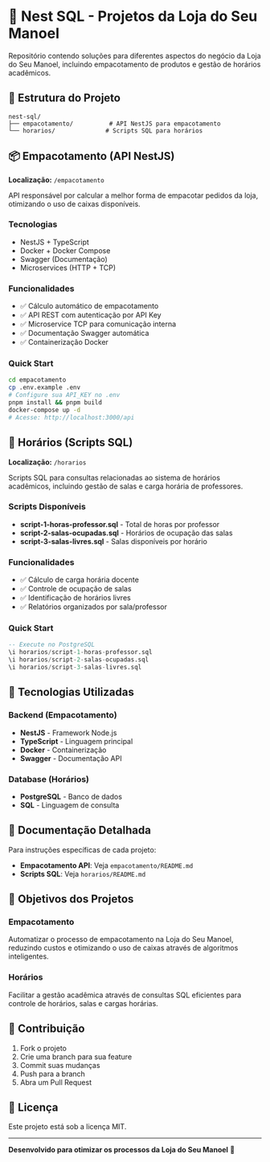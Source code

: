 # 🏢 Nest SQL - Projetos da Loja do Seu Manoel

Repositório contendo soluções para diferentes aspectos do negócio da Loja do Seu Manoel, incluindo empacotamento de produtos e gestão de horários acadêmicos.

## 📁 Estrutura do Projeto

```
nest-sql/
├── empacotamento/          # API NestJS para empacotamento
└── horarios/              # Scripts SQL para horários
```

## 📦 Empacotamento (API NestJS)

**Localização:** `/empacotamento`

API responsável por calcular a melhor forma de empacotar pedidos da loja, otimizando o uso de caixas disponíveis.

### Tecnologias
- NestJS + TypeScript
- Docker + Docker Compose
- Swagger (Documentação)
- Microservices (HTTP + TCP)

### Funcionalidades
- ✅ Cálculo automático de empacotamento
- ✅ API REST com autenticação por API Key
- ✅ Microservice TCP para comunicação interna
- ✅ Documentação Swagger automática
- ✅ Containerização Docker

### Quick Start
```bash
cd empacotamento
cp .env.example .env
# Configure sua API_KEY no .env
pnpm install && pnpm build
docker-compose up -d
# Acesse: http://localhost:3000/api
```

## 📅 Horários (Scripts SQL)

**Localização:** `/horarios`

Scripts SQL para consultas relacionadas ao sistema de horários acadêmicos, incluindo gestão de salas e carga horária de professores.

### Scripts Disponíveis
- **script-1-horas-professor.sql** - Total de horas por professor
- **script-2-salas-ocupadas.sql** - Horários de ocupação das salas
- **script-3-salas-livres.sql** - Salas disponíveis por horário

### Funcionalidades
- ✅ Cálculo de carga horária docente
- ✅ Controle de ocupação de salas
- ✅ Identificação de horários livres
- ✅ Relatórios organizados por sala/professor

### Quick Start
```sql
-- Execute no PostgreSQL
\i horarios/script-1-horas-professor.sql
\i horarios/script-2-salas-ocupadas.sql
\i horarios/script-3-salas-livres.sql
```

## 🚀 Tecnologias Utilizadas

### Backend (Empacotamento)
- **NestJS** - Framework Node.js
- **TypeScript** - Linguagem principal
- **Docker** - Containerização
- **Swagger** - Documentação API

### Database (Horários)
- **PostgreSQL** - Banco de dados
- **SQL** - Linguagem de consulta

## 📖 Documentação Detalhada

Para instruções específicas de cada projeto:

- **Empacotamento API**: Veja `empacotamento/README.md`
- **Scripts SQL**: Veja `horarios/README.md`

## 🎯 Objetivos dos Projetos

### Empacotamento
Automatizar o processo de empacotamento na Loja do Seu Manoel, reduzindo custos e otimizando o uso de caixas através de algoritmos inteligentes.

### Horários
Facilitar a gestão acadêmica através de consultas SQL eficientes para controle de horários, salas e cargas horárias.

## 🤝 Contribuição

1. Fork o projeto
2. Crie uma branch para sua feature
3. Commit suas mudanças
4. Push para a branch
5. Abra um Pull Request

## 📄 Licença

Este projeto está sob a licença MIT.

---

**Desenvolvido para otimizar os processos da Loja do Seu Manoel** 🏪